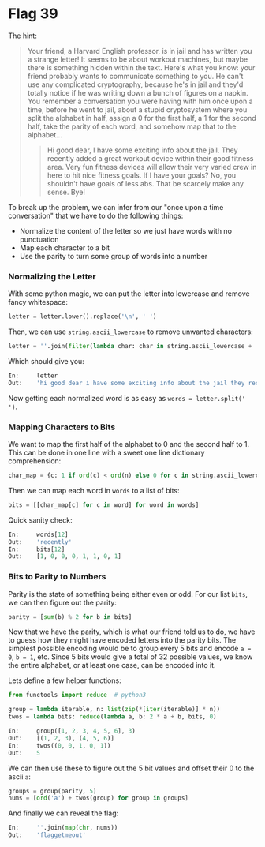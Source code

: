 Flag 39
=======
The hint:

> Your friend, a Harvard English professor, is in jail and has written you a strange letter! It seems to be about workout machines, but maybe there is something hidden within the text. 
Here's what you know: your friend probably wants to communicate something to you. He can't use any complicated cryptography, because he's in jail and they'd totally notice if he was writing down a bunch of figures on a napkin.
You remember a conversation you were having with him once upon a time, before he went to jail, about a stupid cryptosystem where you split the alphabet in half, assign a 0 for the first half, a 1 for the second half, take the parity of each word, and somehow map that to the alphabet...
>> Hi good dear,
I have some exciting info about the jail. They recently added a great workout device within their good fitness area. Very fun fitness devices will allow their very varied crew in here to hit nice fitness goals.
If I have your goals? No, you shouldn't have goals of less abs. That be scarcely make any sense.
Bye!

To break up the problem, we can infer from our "once upon a time conversation" that we have to do the following things:

* Normalize the content of the letter so we just have words with no punctuation
* Map each character to a bit
* Use the parity to turn some group of words into a number

### Normalizing the Letter

With some python magic, we can put the letter into lowercase and remove fancy whitespace:
```python
letter = letter.lower().replace('\n', ' ')
```

Then, we can use ```string.ascii_lowercase``` to remove unwanted characters:
```python
letter = ''.join(filter(lambda char: char in string.ascii_lowercase + ' ', letter))
```
Which should give you:
```python
In:		letter
Out:	'hi good dear i have some exciting info about the jail they recently added a great workout device within their good fitness area very fun fitness devices will allow their very varied crew in here to hit nice fitness goals if i have your goals no you shouldnt have goals of less abs that be scarcely make any sense bye'
```
Now getting each normalized word is as easy as ```words = letter.split(' ')```.

### Mapping Characters to Bits

We want to map the first half of the alphabet to 0 and the second half to 1. This can be done in one line with a sweet one line dictionary comprehension:
```python
char_map = {c: 1 if ord(c) < ord(n) else 0 for c in string.ascii_lowercase}
```
Then we can map each word in ```words``` to a list of bits:
```python
bits = [[char_map[c] for c in word] for word in words]
```
Quick sanity check:
```python
In:		words[12]
Out:	'recently'
In:		bits[12]
Out:	[1, 0, 0, 0, 1, 1, 0, 1]
```

### Bits to Parity to Numbers

Parity is the state of something being either even or odd. For our list ```bits```, we can then figure out the parity:
```python
parity = [sum(b) % 2 for b in bits]
```
Now that we have the parity, which is what our friend told us to do, we have to guess how they might have encoded letters into the parity bits. The simplest possible encoding would be to group every 5 bits and encode ```a = 0```, ```b = 1```, etc. Since 5 bits would give a total of 32 possible values, we know the entire alphabet, or at least one case, can be encoded into it.

Lets define a few helper functions:
```python
from functools import reduce  # python3

group = lambda iterable, n: list(zip(*[iter(iterable)] * n))
twos = lambda bits: reduce(lambda a, b: 2 * a + b, bits, 0)
```
```python
In:		group([1, 2, 3, 4, 5, 6], 3)
Out:	[(1, 2, 3), (4, 5, 6)]
In:		twos((0, 0, 1, 0, 1))
Out:	5
```
We can then use these to figure out the 5 bit values and offset their 0 to the ascii ```a```:
```python
groups = group(parity, 5)
nums = [ord('a') + twos(group) for group in groups]
```
And finally we can reveal the flag:
```python
In:		''.join(map(chr, nums))
Out:	'flaggetmeout'
```
